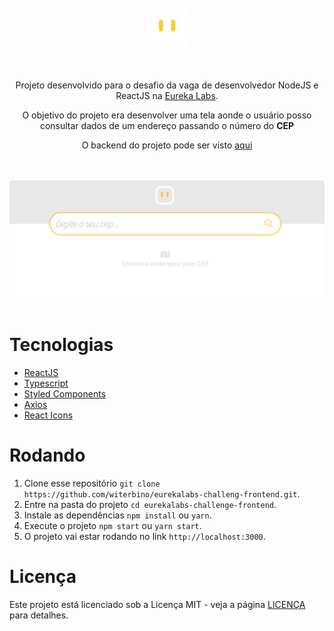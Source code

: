 <div align="center">
  <br/>
  <div>
    <img src="github/logo.png" width="64"/>
  </div>
  <br/>
  <br/>
  <p>Projeto desenvolvido para o desafio da vaga de desenvolvedor NodeJS e ReactJS na <a href="https://eurekalabs.com.br/">Eureka Labs</a>.</p>

<p>O objetivo do projeto era desenvolver uma tela aonde o usuário posso consultar dados de um endereço passando o número do <strong>CEP</strong></p>

<p>O backend do projeto pode ser visto <a href="https://github.com/witerbino/eurekalabs-challenge-backend">aqui</a></p>
<br/>
<br/>
<img src="github/screenshot.png" style="border-radius: 5px"/>
<br/>
<br/>
</div>

# Tecnologias

- [ReactJS](https://reactjs.org/)
- [Typescript](https://www.typescriptlang.org/)
- [Styled Components](https://styled-components.com/)
- [Axios](https://github.com/axios/axios)
- [React Icons](https://react-icons.github.io/react-icons/)

# Rodando

1. Clone esse repositório `git clone https://github.com/witerbino/eurekalabs-challeng-frontend.git`.
2. Entre na pasta do projeto `cd eurekalabs-challenge-frontend`.
3. Instale as dependências `npm install` ou `yarn`.
4. Execute o projeto `npm start` ou `yarn start`.
5. O projeto vai estar rodando no link `http://localhost:3000`.

# Licença

Este projeto está licenciado sob a Licença MIT - veja a página [LICENÇA](https://opensource.org/licenses/MIT) para detalhes.